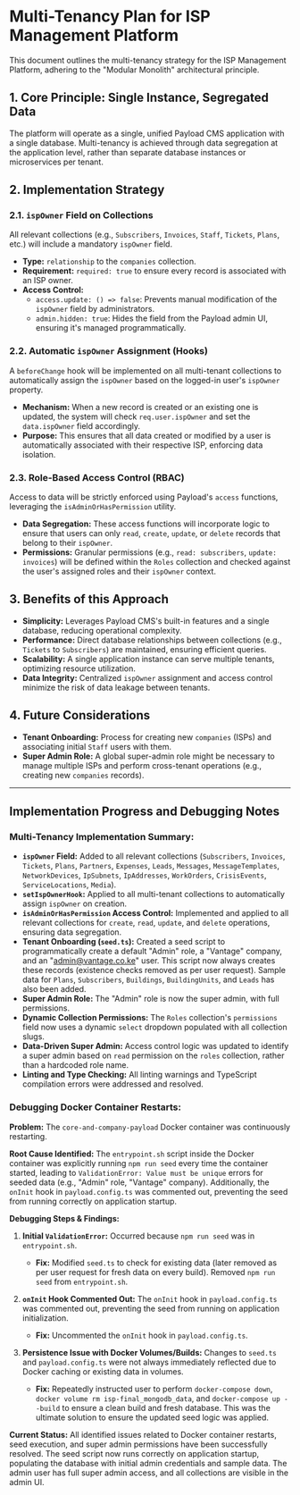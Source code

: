 # Multi-Tenancy Plan for ISP Management Platform

This document outlines the multi-tenancy strategy for the ISP Management Platform, adhering to the "Modular Monolith" architectural principle.

## 1. Core Principle: Single Instance, Segregated Data

The platform will operate as a single, unified Payload CMS application with a single database. Multi-tenancy is achieved through data segregation at the application level, rather than separate database instances or microservices per tenant.

## 2. Implementation Strategy

### 2.1. `ispOwner` Field on Collections

All relevant collections (e.g., `Subscribers`, `Invoices`, `Staff`, `Tickets`, `Plans`, etc.) will include a mandatory `ispOwner` field.

*   **Type:** `relationship` to the `companies` collection.
*   **Requirement:** `required: true` to ensure every record is associated with an ISP owner.
*   **Access Control:**
    *   `access.update: () => false`: Prevents manual modification of the `ispOwner` field by administrators.
    *   `admin.hidden: true`: Hides the field from the Payload admin UI, ensuring it's managed programmatically.

### 2.2. Automatic `ispOwner` Assignment (Hooks)

A `beforeChange` hook will be implemented on all multi-tenant collections to automatically assign the `ispOwner` based on the logged-in user's `ispOwner` property.

*   **Mechanism:** When a new record is created or an existing one is updated, the system will check `req.user.ispOwner` and set the `data.ispOwner` field accordingly.
*   **Purpose:** This ensures that all data created or modified by a user is automatically associated with their respective ISP, enforcing data isolation.

### 2.3. Role-Based Access Control (RBAC)

Access to data will be strictly enforced using Payload's `access` functions, leveraging the `isAdminOrHasPermission` utility.

*   **Data Segregation:** These access functions will incorporate logic to ensure that users can only `read`, `create`, `update`, or `delete` records that belong to their `ispOwner`.
*   **Permissions:** Granular permissions (e.g., `read: subscribers`, `update: invoices`) will be defined within the `Roles` collection and checked against the user's assigned roles and their `ispOwner` context.

## 3. Benefits of this Approach

*   **Simplicity:** Leverages Payload CMS's built-in features and a single database, reducing operational complexity.
*   **Performance:** Direct database relationships between collections (e.g., `Tickets` to `Subscribers`) are maintained, ensuring efficient queries.
*   **Scalability:** A single application instance can serve multiple tenants, optimizing resource utilization.
*   **Data Integrity:** Centralized `ispOwner` assignment and access control minimize the risk of data leakage between tenants.

## 4. Future Considerations

*   **Tenant Onboarding:** Process for creating new `companies` (ISPs) and associating initial `Staff` users with them.
*   **Super Admin Role:** A global super-admin role might be necessary to manage multiple ISPs and perform cross-tenant operations (e.g., creating new `companies` records).

---

## Implementation Progress and Debugging Notes

### Multi-Tenancy Implementation Summary:

*   **`ispOwner` Field:** Added to all relevant collections (`Subscribers`, `Invoices`, `Tickets`, `Plans`, `Partners`, `Expenses`, `Leads`, `Messages`, `MessageTemplates`, `NetworkDevices`, `IpSubnets`, `IpAddresses`, `WorkOrders`, `CrisisEvents`, `ServiceLocations`, `Media`).
*   **`setIspOwnerHook`:** Applied to all multi-tenant collections to automatically assign `ispOwner` on creation.
*   **`isAdminOrHasPermission` Access Control:** Implemented and applied to all relevant collections for `create`, `read`, `update`, and `delete` operations, ensuring data segregation.
*   **Tenant Onboarding (`seed.ts`):** Created a seed script to programmatically create a default "Admin" role, a "Vantage" company, and an "admin@vantage.co.ke" user. This script now always creates these records (existence checks removed as per user request). Sample data for `Plans`, `Subscribers`, `Buildings`, `BuildingUnits`, and `Leads` has also been added.
*   **Super Admin Role:** The "Admin" role is now the super admin, with full permissions.
*   **Dynamic Collection Permissions:** The `Roles` collection's `permissions` field now uses a dynamic `select` dropdown populated with all collection slugs.
*   **Data-Driven Super Admin:** Access control logic was updated to identify a super admin based on `read` permission on the `roles` collection, rather than a hardcoded role name.
*   **Linting and Type Checking:** All linting warnings and TypeScript compilation errors were addressed and resolved.

### Debugging Docker Container Restarts:

**Problem:** The `core-and-company-payload` Docker container was continuously restarting.

**Root Cause Identified:** The `entrypoint.sh` script inside the Docker container was explicitly running `npm run seed` every time the container started, leading to `ValidationError: Value must be unique` errors for seeded data (e.g., "Admin" role, "Vantage" company). Additionally, the `onInit` hook in `payload.config.ts` was commented out, preventing the seed from running correctly on application startup.

**Debugging Steps & Findings:**

1.  **Initial `ValidationError`:** Occurred because `npm run seed` was in `entrypoint.sh`.
    *   **Fix:** Modified `seed.ts` to check for existing data (later removed as per user request for fresh data on every build). Removed `npm run seed` from `entrypoint.sh`.

2.  **`onInit` Hook Commented Out:** The `onInit` hook in `payload.config.ts` was commented out, preventing the seed from running on application initialization.
    *   **Fix:** Uncommented the `onInit` hook in `payload.config.ts`.

3.  **Persistence Issue with Docker Volumes/Builds:** Changes to `seed.ts` and `payload.config.ts` were not always immediately reflected due to Docker caching or existing data in volumes.
    *   **Fix:** Repeatedly instructed user to perform `docker-compose down`, `docker volume rm isp-final_mongodb_data`, and `docker-compose up --build` to ensure a clean build and fresh database. This was the ultimate solution to ensure the updated seed logic was applied.

**Current Status:**
All identified issues related to Docker container restarts, seed execution, and super admin permissions have been successfully resolved. The seed script now runs correctly on application startup, populating the database with initial admin credentials and sample data. The admin user has full super admin access, and all collections are visible in the admin UI.